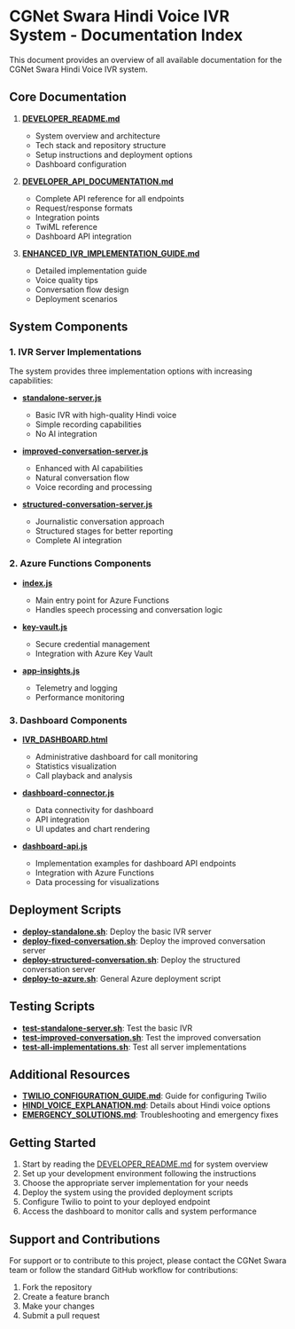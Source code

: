 # CGNet Swara Hindi Voice IVR System - Documentation Index

This document provides an overview of all available documentation for the CGNet Swara Hindi Voice IVR system.

## Core Documentation

1. **[DEVELOPER_README.md](./DEVELOPER_README.md)**
   - System overview and architecture
   - Tech stack and repository structure
   - Setup instructions and deployment options
   - Dashboard configuration

2. **[DEVELOPER_API_DOCUMENTATION.md](./DEVELOPER_API_DOCUMENTATION.md)**
   - Complete API reference for all endpoints
   - Request/response formats
   - Integration points
   - TwiML reference
   - Dashboard API integration

3. **[ENHANCED_IVR_IMPLEMENTATION_GUIDE.md](./ENHANCED_IVR_IMPLEMENTATION_GUIDE.md)**
   - Detailed implementation guide
   - Voice quality tips
   - Conversation flow design
   - Deployment scenarios

## System Components

### 1. IVR Server Implementations

The system provides three implementation options with increasing capabilities:

- **[standalone-server.js](./standalone-server.js)**
  - Basic IVR with high-quality Hindi voice
  - Simple recording capabilities
  - No AI integration

- **[improved-conversation-server.js](./improved-conversation-server.js)**
  - Enhanced with AI capabilities
  - Natural conversation flow
  - Voice recording and processing

- **[structured-conversation-server.js](./structured-conversation-server.js)**
  - Journalistic conversation approach
  - Structured stages for better reporting
  - Complete AI integration

### 2. Azure Functions Components

- **[index.js](./index.js)**
  - Main entry point for Azure Functions
  - Handles speech processing and conversation logic

- **[key-vault.js](./key-vault.js)**
  - Secure credential management
  - Integration with Azure Key Vault

- **[app-insights.js](./app-insights.js)**
  - Telemetry and logging
  - Performance monitoring

### 3. Dashboard Components

- **[IVR_DASHBOARD.html](./IVR_DASHBOARD.html)**
  - Administrative dashboard for call monitoring
  - Statistics visualization
  - Call playback and analysis

- **[dashboard-connector.js](./dashboard-connector.js)**
  - Data connectivity for dashboard
  - API integration
  - UI updates and chart rendering

- **[dashboard-api.js](./dashboard-api.js)**
  - Implementation examples for dashboard API endpoints
  - Integration with Azure Functions
  - Data processing for visualizations

## Deployment Scripts

- **[deploy-standalone.sh](./deploy-standalone.sh)**: Deploy the basic IVR server
- **[deploy-fixed-conversation.sh](./deploy-fixed-conversation.sh)**: Deploy the improved conversation server
- **[deploy-structured-conversation.sh](./deploy-structured-conversation.sh)**: Deploy the structured conversation server
- **[deploy-to-azure.sh](./deploy-to-azure.sh)**: General Azure deployment script

## Testing Scripts

- **[test-standalone-server.sh](./test-standalone-server.sh)**: Test the basic IVR
- **[test-improved-conversation.sh](./test-improved-conversation.sh)**: Test the improved conversation
- **[test-all-implementations.sh](./test-all-implementations.sh)**: Test all server implementations

## Additional Resources

- **[TWILIO_CONFIGURATION_GUIDE.md](./TWILIO_CONFIGURATION_GUIDE.md)**: Guide for configuring Twilio
- **[HINDI_VOICE_EXPLANATION.md](./HINDI_VOICE_EXPLANATION.md)**: Details about Hindi voice options
- **[EMERGENCY_SOLUTIONS.md](./EMERGENCY_SOLUTIONS.md)**: Troubleshooting and emergency fixes

## Getting Started

1. Start by reading the [DEVELOPER_README.md](./DEVELOPER_README.md) for system overview
2. Set up your development environment following the instructions
3. Choose the appropriate server implementation for your needs
4. Deploy the system using the provided deployment scripts
5. Configure Twilio to point to your deployed endpoint
6. Access the dashboard to monitor calls and system performance

## Support and Contributions

For support or to contribute to this project, please contact the CGNet Swara team or follow the standard GitHub workflow for contributions:

1. Fork the repository
2. Create a feature branch
3. Make your changes
4. Submit a pull request
